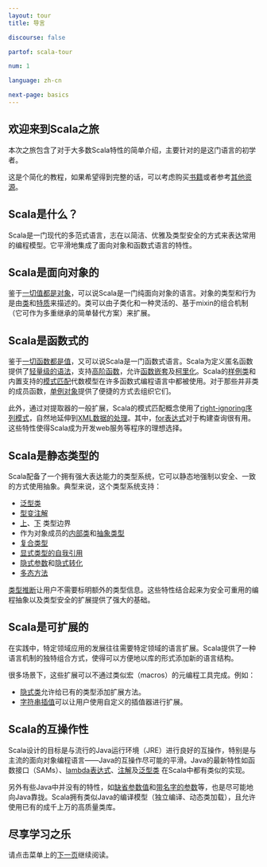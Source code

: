```yaml
---
layout: tour
title: 导言

discourse: false

partof: scala-tour

num: 1

language: zh-cn

next-page: basics
---
```


## 欢迎来到Scala之旅
本次之旅包含了对于大多数Scala特性的简单介绍，主要针对的是这门语言的初学者。

这是个简化的教程，如果希望得到完整的话，可以考虑购买[书籍](/books.html)或者参考[其他资源](/learn.html)。

## Scala是什么？
Scala是一门现代的多范式语言，志在以简洁、优雅及类型安全的方式来表达常用的编程模型。它平滑地集成了面向对象和函数式语言的特性。

## Scala是面向对象的 ##
鉴于[一切值都是对象](unified-types.html)，可以说Scala是一门纯面向对象的语言。对象的类型和行为是由[类](classes.html)和[特质](traits.html)来描述的。类可以由子类化和一种灵活的、基于mixin的组合机制（它可作为多重继承的简单替代方案）来扩展。

## Scala是函数式的 ##

鉴于[一切函数都是值](unified-types.html)，又可以说Scala是一门函数式语言。Scala为定义匿名函数提供了[轻量级的语法](basics.html#函数)，支持[高阶函数](higher-order-functions.html)，允许[函数嵌套](nested-functions.html)及[柯里化](multiple-parameter-lists.html)。Scala的[样例类](case-classes.html)和内置支持的[模式匹配](pattern-matching.html)代数模型在许多函数式编程语言中都被使用。对于那些并非类的成员函数，[单例对象](singleton-objects.html)提供了便捷的方式去组织它们。

此外，通过对提取器的一般扩展，Scala的模式匹配概念使用了[right-ignoring序列模式](regular-expression-patterns.html)，自然地延伸到[XML数据的处理](https://github.com/scala/scala-xml/wiki/XML-Processing)。其中，[for表达式](for-comprehensions.html)对于构建查询很有用。这些特性使得Scala成为开发web服务等程序的理想选择。

## Scala是静态类型的 ##
Scala配备了一个拥有强大表达能力的类型系统，它可以静态地强制以安全、一致的方式使用抽象。典型来说，这个类型系统支持：

* [泛型类](generic-classes.html)
* [型变注解](variances.html)
* [上](upper-type-bounds.html)、[下](lower-type-bounds.html) 类型边界
* 作为对象成员的[内部类](inner-classes.html)和[抽象类型](abstract-type-members.html)
* [复合类型](compound-types.html)
* [显式类型的自我引用](self-types.html)
* [隐式参数](implicit-parameters.html)和[隐式转化](implicit-conversions.html)
* [多态方法](polymorphic-methods.html)

[类型推断](type-inference.html)让用户不需要标明额外的类型信息。这些特性结合起来为安全可重用的编程抽象以及类型安全的扩展提供了强大的基础。

## Scala是可扩展的

在实践中，特定领域应用的发展往往需要特定领域的语言扩展。Scala提供了一种语言机制的独特组合方式，使得可以方便地以库的形式添加新的语言结构。

很多场景下，这些扩展可以不通过类似宏（macros）的元编程工具完成。例如：

* [隐式类](http://docs.scala-lang.org/overviews/core/implicit-classes.html)允许给已有的类型添加扩展方法。
* [字符串插值](/overviews/core/string-interpolation.html)可以让用户使用自定义的插值器进行扩展。

## Scala的互操作性

Scala设计的目标是与流行的Java运行环境（JRE）进行良好的互操作，特别是与主流的面向对象编程语言——Java的互操作尽可能的平滑。Java的最新特性如函数接口（SAMs）、[lambda表达式](higher-order-functions.html)、[注解](annotations.html)及[泛型类](generic-classes.html) 在Scala中都有类似的实现。

另外有些Java中并没有的特性，如[缺省参数值](default-parameter-values.html)和[带名字的参数](named-arguments.html)等，也是尽可能地向Java靠拢。Scala拥有类似Java的编译模型（独立编译、动态类加载），且允许使用已有的成千上万的高质量类库。

## 尽享学习之乐

请点击菜单上的[下一页](basics.html)继续阅读。